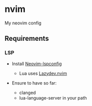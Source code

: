 # nvim
My neovim config

## Requirements

### LSP

- Install [Neovim-lspconfig](https://github.com/neovim/nvim-lspconfig.git)
    - Lua uses [Lazydev.nvim](https://github.com/folke/lazydev.nvim.git)

- Ensure to have so far:
    - clanged
    - lua-language-server
    in your path
